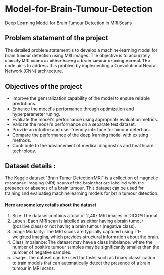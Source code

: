 # Model-for-Brain-Tumour-Detection
Deep Learning Model for Brain Tumour Detection in MRI Scans
<h2>Problem statement of the project</h2>
<p>The detailed problem statement is to develop a machine-learning model for brain tumour detection using MRI images. The objective is to accurately classify MRI scans as either having a brain tumour or being normal. The code aims to address this problem by implementing a Convolutional Neural Network (CNN) architecture.
</p>
<h2>Objectives  of the project</h2>
<ul>
<li>Improve the generalization capability of the model to ensure reliable predictions.</li>
<li>Enhance the model's performance through optimization and hyperparameter tuning.</li>
<li>Evaluate the model's performance using appropriate evaluation metrics.</li>
<li>Validate the model's performance on a separate test dataset.</li>
<li>Provide an intuitive and user-friendly interface for tumour detection.</li>
<li>Compare the performance of the deep learning model with existing methods.</li>
<li>Contribute to the advancement of medical diagnostics and healthcare technology.</li>
</ul>

<h2>Dataset details :</h2>
<p>The Kaggle dataset "Brain Tumor Detection MRI" is a collection of magnetic resonance imaging (MRI) scans of the brain that are labelled with the presence or absence of a brain tumour. This dataset can be used for training and evaluating machine learning models for brain tumour detection.</p>
<h4>Here are some key details about the dataset</h4>
<ol>
<li> Size: The dataset contains a total of 2,487 MRI images in DICOM format.</li>
 <li>Labels: Each MRI scan is labelled as either having a brain tumour (positive class) or not having a brain tumour (negative class).</li>
 <li>Image Modality: The MRI scans are typically captured using T1-weighted imaging, which provides structural information about the brain.</li>
 <li>Class Imbalance: The dataset may have a class imbalance, where the number of positive tumour samples may be significantly smaller than the number of negative samples.</li>
 <li>Usage: The dataset can be used for tasks such as binary classification to train models that can automatically detect the presence of a brain tumour in MRI scans.</li>
</ol>


